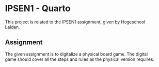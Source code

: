 IPSEN1 - Quarto
=============

This project is related to the IPSEN1 assignment, given by Hogeschool Leiden.

## Assignment ##

The given assignment is to digitalize a physical board game. The digital game should cover all the steps and rules as the physical version requires.